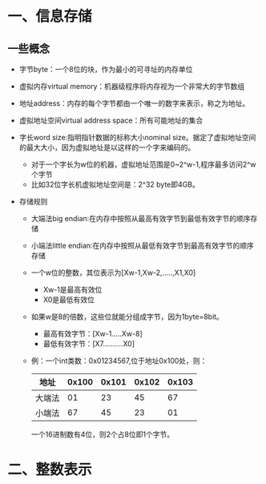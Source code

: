 # 一、信息存储

## 一些概念

- 字节byte：一个8位的块，作为最小的可寻址的内存单位

- 虚拟内存virtual memory：机器级程序将内存视为一个非常大的字节数组

- 地址address：内存的每个字节都由一个唯一的数字来表示，称之为地址。

- 虚拟地址空间virtual address space：所有可能地址的集合

- 字长word size:指明指针数据的标称大小nominal size。据定了虚拟地址空间的最大大小，因为虚拟地址是以这样的一个字来编码的。

  - 对于一个字长为w位的机器，虚拟地址范围是0~2^w-1,程序最多访问2^w个字节
  - 比如32位字长机虚拟地址空间是：2^32 byte即4GB。

- 存储规则

  - 大端法big endian:在内存中按照从最高有效字节到最低有效字节的顺序存储
  - 小端法little endian:在内存中按照从最低有效字节到最高有效字节的顺序存储

  - 一个w位的整数，其位表示为[Xw-1,Xw-2,.....,X1,X0]

    - Xw-1是最高有效位
    - X0是最低有效位

  - 如果w是8的倍数，这些位就能分组成字节，因为1byte=8bit。

    - 最高有效字节：[Xw-1.....Xw-8]
    - 最低有效字节：[X7..........X0]

  - 例：一个int类数：0x01234567,位于地址0x100处，则：

    | 地址   | 0x100 | 0x101 | 0x102 | 0x103 |
    | ------ | ----- | ----- | ----- | ----- |
    | 大端法 | 01    | 23    | 45    | 67    |
    | 小端法 | 67    | 45    | 23    | 01    |

    一个16进制数有4位，则2个占8位即1个字节。

# 二、整数表示

